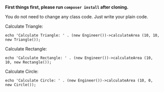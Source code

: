 **First things first, please run `composer install` after cloning.**

You do not need to change any class code. Just write your plain code.

Calculate Triangle:


`echo 'Calculate Triangle: ' . (new Engineer())->calculateArea (10, 10, new Triangle());`


Calculate Rectangle:


`echo 'Calculate Rectangle: ' . (new Engineer())->calculateArea (10, 10, new Rectangle());`


Calculate Circle:


`echo 'Calculate Circle: ' . (new Engineer())->calculateArea (10, 0, new Circle());`